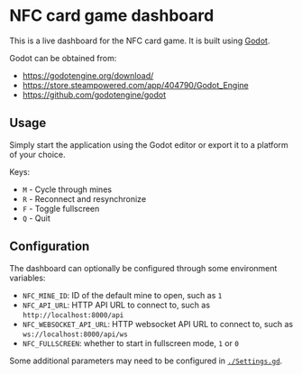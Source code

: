 # NFC card game dashboard

This is a live dashboard for the NFC card game. It is built using [Godot](https://godotengine.org/).

Godot can be obtained from:
- <https://godotengine.org/download/>
- <https://store.steampowered.com/app/404790/Godot_Engine>
- <https://github.com/godotengine/godot>

## Usage

Simply start the application using the Godot editor or export it to a platform of your choice.

Keys:
- `M` - Cycle through mines
- `R` - Reconnect and resynchronize
- `F` - Toggle fullscreen
- `Q` - Quit

## Configuration

The dashboard can optionally be configured through some environment variables:

- `NFC_MINE_ID`: ID of the default mine to open, such as `1`
- `NFC_API_URL`: HTTP API URL to connect to, such as `http://localhost:8000/api`
- `NFC_WEBSOCKET_API_URL`: HTTP websocket API URL to connect to, such as `ws://localhost:8000/api/ws`
- `NFC_FULLSCREEN`: whether to start in fullscreen mode, `1` or `0`

Some additional parameters may need to be configured in [`./Settings.gd`](./Settings.gd).
